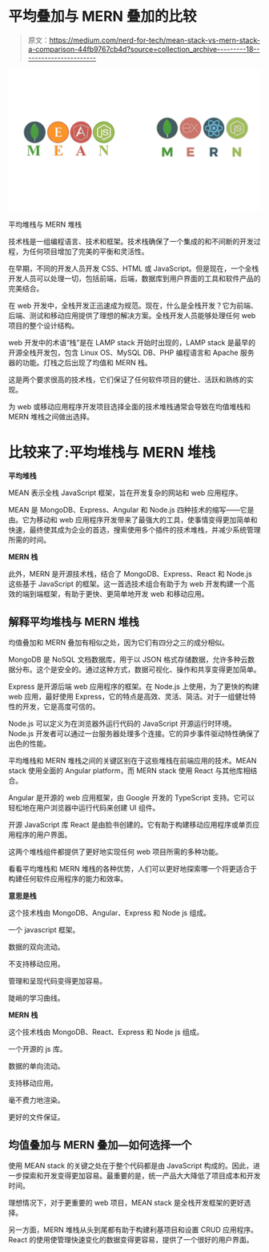# 平均叠加与 MERN 叠加的比较

> 原文：<https://medium.com/nerd-for-tech/mean-stack-vs-mern-stack-a-comparison-44fb9767cb4d?source=collection_archive---------18----------------------->

![](img/2bbd06d79eccba05b2ea6f204dc0dff9.png)

平均堆栈与 MERN 堆栈

技术栈是一组编程语言、技术和框架。技术栈确保了一个集成的和不间断的开发过程，为任何项目增加了完美的平衡和灵活性。

在早期，不同的开发人员开发 CSS、HTML 或 JavaScript。但是现在，一个全栈开发人员可以处理一切，包括前端，后端，数据库到用户界面的工具和软件产品的完美结合。

在 web 开发中，全栈开发正迅速成为规范。现在，什么是全栈开发？它为前端、后端、测试和移动应用提供了理想的解决方案。全栈开发人员能够处理任何 web 项目的整个设计结构。

web 开发中的术语“栈”是在 LAMP stack 开始时出现的，LAMP stack 是最早的开源全栈开发包，包含 Linux OS、MySQL DB、PHP 编程语言和 Apache 服务器的功能。灯栈之后出现了均值和 MERN 栈。

这是两个要求很高的技术栈，它们保证了任何软件项目的健壮、活跃和熟练的实现。

为 web 或移动应用程序开发项目选择全面的技术堆栈通常会导致在均值堆栈和 MERN 堆栈之间做出选择。

# 比较来了:平均堆栈与 MERN 堆栈

**平均堆栈**

MEAN 表示全栈 JavaScript 框架，旨在开发复杂的网站和 web 应用程序。

MEAN 是 MongoDB、Express、Angular 和 Node.js 四种技术的缩写——它是由。它为移动和 web 应用程序开发带来了最强大的工具，使事情变得更加简单和快速，最终使其成为企业的首选，搜索使用多个插件的技术堆栈，并减少系统管理所需的时间。

**MERN 栈**

此外，MERN 是开源技术栈，结合了 MongoDB、Express、React 和 Node.js 这些基于 JavaScript 的框架。这一首选技术组合有助于为 web 开发构建一个高效的端到端框架，有助于更快、更简单地开发 web 和移动应用。

## 解释平均堆栈与 MERN 堆栈

均值叠加和 MERN 叠加有相似之处，因为它们有四分之三的成分相似。

MongoDB 是 NoSQL 文档数据库，用于以 JSON 格式存储数据，允许多种云数据分布。这个是安全的。通过这种方式，数据可视化、操作和共享变得更加简单。

Express 是开源后端 web 应用程序的框架。在 Node.js 上使用，为了更快的构建 web 应用，最好使用 Express，它的特点是高效、灵活、简洁。对于一组健壮特性的开发，它是高度可信的。

Node.js 可以定义为在浏览器外运行代码的 JavaScript 开源运行时环境。Node.js 开发者可以通过一台服务器处理多个连接。它的异步事件驱动特性确保了出色的性能。

平均堆栈和 MERN 堆栈之间的关键区别在于这些堆栈在前端应用的技术。MEAN stack 使用全面的 Angular platform，而 MERN stack 使用 React 与其他库相结合。

Angular 是开源的 web 应用框架，由 Google 开发的 TypeScript 支持。它可以轻松地在用户浏览器中运行代码来创建 UI 组件。

开源 JavaScript 库 React 是由脸书创建的。它有助于构建移动应用程序或单页应用程序的用户界面。

这两个堆栈组件都提供了更好地实现任何 web 项目所需的多种功能。

看看平均堆栈和 MERN 堆栈的各种优势，人们可以更好地探索哪一个将更适合于构建任何软件应用程序的能力和效率。

**意思是栈**

这个技术栈由 MongoDB、Angular、Express 和 Node js 组成。

一个 javascript 框架。

数据的双向流动。

不支持移动应用。

管理和呈现代码变得更加容易。

陡峭的学习曲线。

**MERN 栈**

这个技术栈由 MongoDB、React、Express 和 Node js 组成。

一个开源的 js 库。

数据的单向流动。

支持移动应用。

毫不费力地渲染。

更好的文件保证。

## **均值叠加与 MERN 叠加—如何选择一个**

使用 MEAN stack 的关键之处在于整个代码都是由 JavaScript 构成的。因此，进一步探索和开发变得更加容易。最重要的是，统一产品大大降低了项目成本和开发时间。

理想情况下，对于更重要的 web 项目，MEAN stack 是全栈开发框架的更好选择。

另一方面，MERN 堆栈从头到尾都有助于构建利基项目和设置 CRUD 应用程序。React 的使用使管理快速变化的数据变得更容易，提供了一个很好的用户界面。